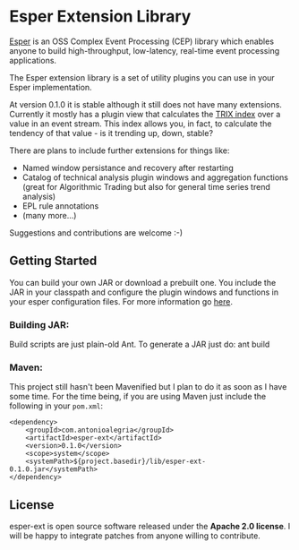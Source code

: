 # Esper Extension Library

[Esper](http://esper.codehaus.org) is an OSS Complex Event Processing (CEP) library which enables anyone to build high-throughput, low-latency, real-time event processing applications.

The Esper extension library is a set of utility plugins you can use in your Esper implementation.

At version 0.1.0 it is stable although it still does not have many extensions. Currently it mostly has a plugin view that calculates the [TRIX index](http://en.wikipedia.org/wiki/Trix_%28technical_analysis%29) over a value in an event stream. This index allows you, in fact, to calculate the tendency of that value - is it trending up, down, stable?

There are plans to include further extensions for things like:
* Named window persistance and recovery after restarting
* Catalog of technical analysis plugin windows and aggregation functions (great for Algorithmic Trading but also for general time series trend analysis)
* EPL rule annotations
* (many more...)

Suggestions and contributions are welcome :-)

## Getting Started

You can build your own JAR or download a prebuilt one. You include the JAR in your classpath and configure the plugin windows and functions in your esper configuration files. For more information go [here](http://esper.codehaus.org/esper-4.4.0/doc/reference/en/html/extension.html#custom-views-config).

### Building JAR:

Build scripts are just plain-old Ant. To generate a JAR just do:
    ant build

### Maven:

This project still hasn't been Mavenified but I plan to do it as soon as I have some time. For the time being, if you are using Maven just include the following in your `pom.xml`:

    <dependency>
        <groupId>com.antonioalegria</groupId>
        <artifactId>esper-ext</artifactId>
        <version>0.1.0</version>
        <scope>system</scope>
        <systemPath>${project.basedir}/lib/esper-ext-0.1.0.jar</systemPath>
    </dependency>

## License

esper-ext is open source software released under the **Apache 2.0 license**. I will be happy to integrate patches from anyone willing to contribute.
